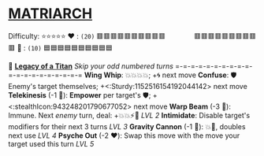 # [**__MATRIARCH__**](<https://www.youtube.com/watch?v=NFTemk99fLU>)
Difficulty: ⭐⭐⭐⭐⭐
:heart: : `(20)` :red_square::red_square::red_square::red_square::red_square::red_square::red_square::red_square::red_square::red_square:
 `       `   :red_square::red_square::red_square::red_square::red_square::red_square::red_square::red_square::red_square::red_square:
:large_blue_diamond: : `(10)` :blue_square::blue_square::blue_square::blue_square::blue_square::blue_square::blue_square::blue_square::blue_square::blue_square:

:nazar_amulet:  [**Legacy of a Titan**](https://media.discordapp.net/attachments/1056365502101979146/1168051983496781855/matriarch.jpg?ex=65505c2e&is=653de72e&hm=837a0ad9fe1e2cd6517cdf6aec2c095e3af4f8499d94c6cf7c2d4390c41ca9ef&=&width=707&height=676) 
*Skip your odd numbered turns*
=-=-=-=-=-=-=-=-=-=-=-=-=-=-=-=-=-=-=-=
**Wing Whip**: :boom::boom::boom::boom:; +:cyclone: next move
**Confuse**: :shield: Enemy's target themselves; +<:Sturdy:1152516154192044142> next move
**Telekinesis** (-1 :large_blue_diamond:): __Empower__ per target's :shield:; +<:stealthIcon:943248201790677052> next move
**Warp Beam** (-3 :large_blue_diamond:): Immune. Next *enemy* turn, deal: +:boom::boom::zap::dart: *LVL 2*
**Intimidate**: Disable target's modifiers for their next 3 turns *LVL 3*
**Gravity Cannon** (-1 :large_blue_diamond:): :boom::no_entry_sign:, doubles next use *LVL 4*
**Psyche Out** (-2 :heart:): Swap this move with the move your target used this turn *LVL 5*
